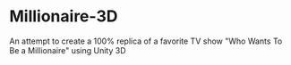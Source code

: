 Millionaire-3D
==============

An attempt to create a 100% replica of a favorite TV show "Who Wants To Be a Millionaire" using Unity 3D
